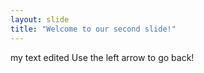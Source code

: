 ```yaml
---
layout: slide
title: "Welcome to our second slide!"
---
```

my text edited
Use the left arrow to go back!
